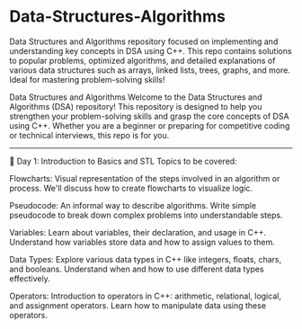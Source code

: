 # Data-Structures-Algorithms
Data Structures and Algorithms repository focused on implementing and understanding key concepts in DSA using C++. This repo contains solutions to popular problems, optimized algorithms, and detailed explanations of various data structures such as arrays, linked lists, trees, graphs, and more. Ideal for mastering problem-solving skills!



Data Structures and Algorithms
Welcome to the Data Structures and Algorithms (DSA) repository! This repository is designed to help you strengthen your problem-solving skills and grasp the core concepts of DSA using C++. Whether you are a beginner or preparing for competitive coding or technical interviews, this repo is for you.

<!-- draw a line  -->
----------------------------------------------------------------------------------------------

📝 Day 1: Introduction to Basics and STL
Topics to be covered: 

Flowcharts: Visual representation of the steps involved in an algorithm or process.
We'll discuss how to create flowcharts to visualize logic.

Pseudocode: An informal way to describe algorithms.
Write simple pseudocode to break down complex problems into understandable steps.

Variables: Learn about variables, their declaration, and usage in C++.
Understand how variables store data and how to assign values to them.

Data Types: Explore various data types in C++ like integers, floats, chars, and booleans.
Understand when and how to use different data types effectively.

Operators: Introduction to operators in C++: arithmetic, relational, logical, and assignment operators.
Learn how to manipulate data using these operators.
